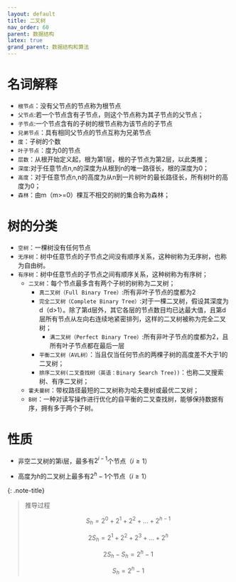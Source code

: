 ```yaml
---
layout: default
title: 二叉树
nav_order: 60
parent: 数据结构
latex: true
grand_parent: 数据结构和算法
---
```


# 名词解释

- `根节点`：没有父节点的节点称为根节点
- `父节点`:若一个节点含有子节点，则这个节点称为其子节点的父节点；
- `子节点`:一个节点含有的子树的根节点称为该节点的子节点
- `兄弟节点`：具有相同父节点的节点互称为兄弟节点
- `度`：子树的个数
- `叶子节点`：度为0的节点
- `层数`：从根开始定义起，根为第1层，根的子节点为第2层，以此类推；
- `深度`:对于任意节点n,n的深度为从根到n的唯一路径长，根的深度为0；
- `高度`：对于任意节点n,n的高度为从n到一片树叶的最长路径长，所有树叶的高度为0；
- `森林`：由m（m>=0）棵互不相交的树的集合称为森林；

# 树的分类

- `空树`：一棵树没有任何节点
- `无序树`：树中任意节点的子节点之间没有顺序关系，这种树称为无序树，也称为自由树。
- `有序树`：树中任意节点的子节点之间有顺序关系，这种树称为有序树；
  - `二叉树`：每个节点最多含有两个子树的树称为二叉树；
    - `真二叉树（Full Binary Tree）`:所有非叶子节点的度都为2
    - `完全二叉树（Complete Binary Tree）`:对于一棵二叉树，假设其深度为d（d>1）。除了第d层外，其它各层的节点数目均已达最大值，且第d层所有节点从左向右连续地紧密排列，这样的二叉树被称为完全二叉树；
      - `满二叉树（Perfect Binary Tree）`:所有非叶子节点的度都为2，且所有叶子节点都在最后一层
    - `平衡二叉树（AVL树）`：当且仅当任何节点的两棵子树的高度差不大于1的二叉树；
    - `排序二叉树(二叉查找树（英语：Binary Search Tree))`：也称二叉搜索树、有序二叉树；
  - `霍夫曼树`：带权路径最短的二叉树称为哈夫曼树或最优二叉树；
  - `B树`：一种对读写操作进行优化的自平衡的二叉查找树，能够保持数据有序，拥有多于两个子树。

# 性质

- 非空二叉树的第i层，最多有$2^{i-1}$个节点（$i\ge1$）

- 高度为$h$的二叉树上最多有$2^h-1$个节点（$i\ge1$）

{: .note-title}
> 推导过程
> 
> $$ S_h=2^0+2^1+2^2+\dots+2^{h-1} $$
> 
> $$ 2S_h=2^1+2^2+2^3+\dots+2^h $$
> 
> $$ 2S_h-S_h=2^h-1 $$
> 
> $$ S_h=2^h-1 $$

